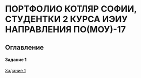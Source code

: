 # ПОРТФОЛИО КОТЛЯР СОФИИ, СТУДЕНТКИ 2 КУРСА ИЭИУ НАПРАВЛЕНИЯ ПО(МОУ)-17

## Оглавление
#### Задание 1

[Задание 1](https://github.com/sofakotlyar1999/sofakotlyar1999.githab.io/blob/master/%D0%90%D0%BD%D0%B0%D0%BB%D0%B8%D0%B7%20%D0%BB%D0%B8%D1%86%D0%B5%D0%BD%D0%B7%D0%B8%D0%B9.md)
